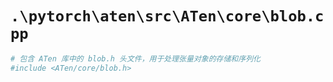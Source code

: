 # `.\pytorch\aten\src\ATen\core\blob.cpp`

```py
# 包含 ATen 库中的 blob.h 头文件，用于处理张量对象的存储和序列化
#include <ATen/core/blob.h>
```